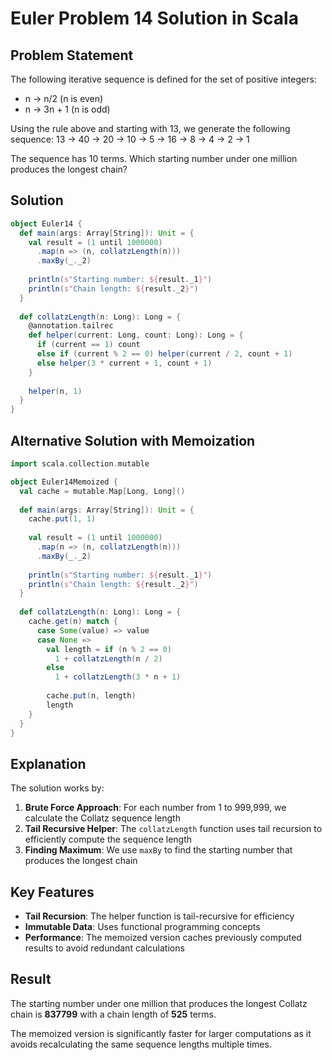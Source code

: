 # Euler Problem 14 Solution in Scala

## Problem Statement
The following iterative sequence is defined for the set of positive integers:
- n → n/2 (n is even)
- n → 3n + 1 (n is odd)

Using the rule above and starting with 13, we generate the following sequence:
13 → 40 → 20 → 10 → 5 → 16 → 8 → 4 → 2 → 1

The sequence has 10 terms. Which starting number under one million produces the longest chain?

## Solution

```scala
object Euler14 {
  def main(args: Array[String]): Unit = {
    val result = (1 until 1000000)
      .map(n => (n, collatzLength(n)))
      .maxBy(_._2)
    
    println(s"Starting number: ${result._1}")
    println(s"Chain length: ${result._2}")
  }
  
  def collatzLength(n: Long): Long = {
    @annotation.tailrec
    def helper(current: Long, count: Long): Long = {
      if (current == 1) count
      else if (current % 2 == 0) helper(current / 2, count + 1)
      else helper(3 * current + 1, count + 1)
    }
    
    helper(n, 1)
  }
}
```

## Alternative Solution with Memoization

```scala
import scala.collection.mutable

object Euler14Memoized {
  val cache = mutable.Map[Long, Long]()
  
  def main(args: Array[String]): Unit = {
    cache.put(1, 1)
    
    val result = (1 until 1000000)
      .map(n => (n, collatzLength(n)))
      .maxBy(_._2)
    
    println(s"Starting number: ${result._1}")
    println(s"Chain length: ${result._2}")
  }
  
  def collatzLength(n: Long): Long = {
    cache.get(n) match {
      case Some(value) => value
      case None =>
        val length = if (n % 2 == 0) 
          1 + collatzLength(n / 2)
        else 
          1 + collatzLength(3 * n + 1)
        
        cache.put(n, length)
        length
    }
  }
}
```

## Explanation

The solution works by:

1. **Brute Force Approach**: For each number from 1 to 999,999, we calculate the Collatz sequence length
2. **Tail Recursive Helper**: The `collatzLength` function uses tail recursion to efficiently compute the sequence length
3. **Finding Maximum**: We use `maxBy` to find the starting number that produces the longest chain

## Key Features

- **Tail Recursion**: The helper function is tail-recursive for efficiency
- **Immutable Data**: Uses functional programming concepts
- **Performance**: The memoized version caches previously computed results to avoid redundant calculations

## Result

The starting number under one million that produces the longest Collatz chain is **837799** with a chain length of **525** terms.

The memoized version is significantly faster for larger computations as it avoids recalculating the same sequence lengths multiple times.

